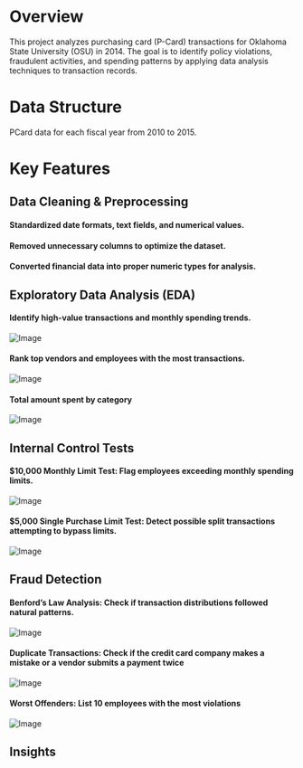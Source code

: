# Overview
This project analyzes purchasing card (P-Card) transactions for Oklahoma State University (OSU) in 2014. The goal is to identify policy violations, fraudulent activities, and spending patterns by applying data analysis techniques to transaction records.
# Data Structure
PCard data for each fiscal year from 2010 to 2015. 
# Key Features
## Data Cleaning & Preprocessing
#### Standardized date formats, text fields, and numerical values.
#### Removed unnecessary columns to optimize the dataset.
#### Converted financial data into proper numeric types for analysis.
## Exploratory Data Analysis (EDA)
#### Identify high-value transactions and monthly spending trends.
![Image](https://github.com/user-attachments/assets/f771d921-3cde-4282-a7e2-68b57f3bb69e)
#### Rank top vendors and employees with the most transactions.
![Image](https://github.com/user-attachments/assets/fd0f727b-ac91-444c-9c75-54ef8eab22cb)
#### Total amount spent by category
![Image](https://github.com/user-attachments/assets/d5825d10-6aa1-462c-a5bb-b9e8d58ad473)
## Internal Control Tests
#### $10,000 Monthly Limit Test: Flag employees exceeding monthly spending limits.
![Image](https://github.com/user-attachments/assets/212d904e-dc21-436d-b4b6-0e6592c9f10f)
#### $5,000 Single Purchase Limit Test: Detect possible split transactions attempting to bypass limits.
![Image](https://github.com/user-attachments/assets/8b63c562-6e9a-4582-9bbc-3b39be8464e7)
## Fraud Detection
#### Benford’s Law Analysis: Check if transaction distributions followed natural patterns.
![Image](https://github.com/user-attachments/assets/42510de8-ecea-4705-929c-443eb00f1e4f)
#### Duplicate Transactions: Check if the credit card company makes a mistake or a vendor submits a payment twice
![Image](https://github.com/user-attachments/assets/35edfe03-3541-4092-92d1-74a92f6442a6)
#### Worst Offenders: List 10 employees with the most violations
![Image](https://github.com/user-attachments/assets/65d4fdcd-f8e5-42ec-ae6e-f16fc9e6d36c)
## Insights
